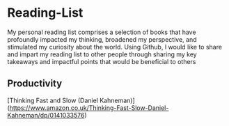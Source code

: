 # Reading-List
My personal reading list comprises a selection of books that have profoundly impacted my thinking, broadened my perspective, and stimulated my curiosity about the world. Using Github, I would like to share and impart my reading list to other people through sharing my key takeaways and impactful points that would be beneficial to others


## Productivity 

[Thinking Fast and Slow (Daniel Kahneman)] (https://www.amazon.co.uk/Thinking-Fast-Slow-Daniel-Kahneman/dp/0141033576)
